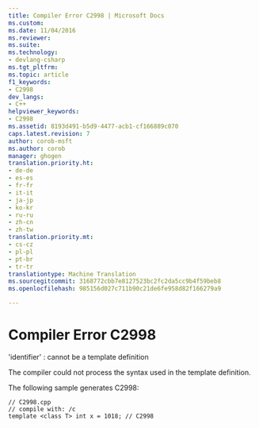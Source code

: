 ```yaml
---
title: Compiler Error C2998 | Microsoft Docs
ms.custom: 
ms.date: 11/04/2016
ms.reviewer: 
ms.suite: 
ms.technology:
- devlang-csharp
ms.tgt_pltfrm: 
ms.topic: article
f1_keywords:
- C2998
dev_langs:
- C++
helpviewer_keywords:
- C2998
ms.assetid: 8193d491-b5d9-4477-acb1-cf166889c070
caps.latest.revision: 7
author: corob-msft
ms.author: corob
manager: ghogen
translation.priority.ht:
- de-de
- es-es
- fr-fr
- it-it
- ja-jp
- ko-kr
- ru-ru
- zh-cn
- zh-tw
translation.priority.mt:
- cs-cz
- pl-pl
- pt-br
- tr-tr
translationtype: Machine Translation
ms.sourcegitcommit: 3168772cbb7e8127523bc2fc2da5cc9b4f59beb8
ms.openlocfilehash: 985156d027c711b90c21de6fe958d82f166279a9

---
```

# Compiler Error C2998
'identifier' : cannot be a template definition  
  
 The compiler could not process the syntax used in the template definition.  
  
 The following sample generates C2998:  
  
```  
// C2998.cpp  
// compile with: /c  
template <class T> int x = 1018; // C2998  
```


<!--HONumber=Jan17_HO2-->


